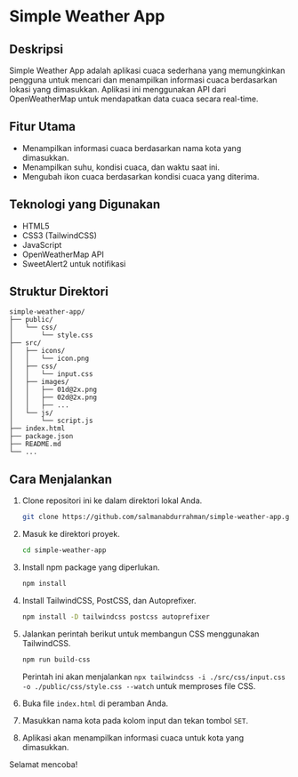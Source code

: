 # Simple Weather App

## Deskripsi

Simple Weather App adalah aplikasi cuaca sederhana yang memungkinkan pengguna untuk mencari dan menampilkan informasi cuaca berdasarkan lokasi yang dimasukkan. Aplikasi ini menggunakan API dari OpenWeatherMap untuk mendapatkan data cuaca secara real-time.

## Fitur Utama

-   Menampilkan informasi cuaca berdasarkan nama kota yang dimasukkan.
-   Menampilkan suhu, kondisi cuaca, dan waktu saat ini.
-   Mengubah ikon cuaca berdasarkan kondisi cuaca yang diterima.

## Teknologi yang Digunakan

-   HTML5
-   CSS3 (TailwindCSS)
-   JavaScript
-   OpenWeatherMap API
-   SweetAlert2 untuk notifikasi

## Struktur Direktori

```
simple-weather-app/
├── public/
│   └── css/
│       └── style.css
├── src/
│   ├── icons/
│   │   └── icon.png
│   ├── css/
│   │   └── input.css
│   ├── images/
│   │   ├── 01d@2x.png
│   │   ├── 02d@2x.png
│   │   ├── ...
│   └── js/
│       └── script.js
├── index.html
├── package.json
├── README.md
└── ...

```

## Cara Menjalankan

1. Clone repositori ini ke dalam direktori lokal Anda.
    ```bash
    git clone https://github.com/salmanabdurrahman/simple-weather-app.git
    ```
2. Masuk ke direktori proyek.
    ```bash
    cd simple-weather-app
    ```
3. Install npm package yang diperlukan.
    ```bash
    npm install
    ```
4. Install TailwindCSS, PostCSS, dan Autoprefixer.
    ```bash
    npm install -D tailwindcss postcss autoprefixer
    ```
5. Jalankan perintah berikut untuk membangun CSS menggunakan TailwindCSS.

    ```bash
    npm run build-css
    ```

    Perintah ini akan menjalankan `npx tailwindcss -i ./src/css/input.css -o ./public/css/style.css --watch` untuk memproses file CSS.

6. Buka file `index.html` di peramban Anda.
7. Masukkan nama kota pada kolom input dan tekan tombol `SET`.
8. Aplikasi akan menampilkan informasi cuaca untuk kota yang dimasukkan.

Selamat mencoba!

